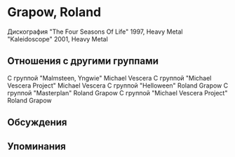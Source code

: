 # Grapow, Roland

Дискография
"The Four Seasons Of Life" 1997, Heavy Metal
"Kaleidoscope" 2001, Heavy Metal

## Отношения с другими группами

C группой "Malmsteen, Yngwie" Michael Vescera
C группой "Michael Vescera Project" Michael Vescera
C группой "Helloween" Roland Grapow
C группой "Masterplan" Roland Grapow
C группой "Michael Vescera Project" Roland Grapow

## Обсуждения


## Упоминания

